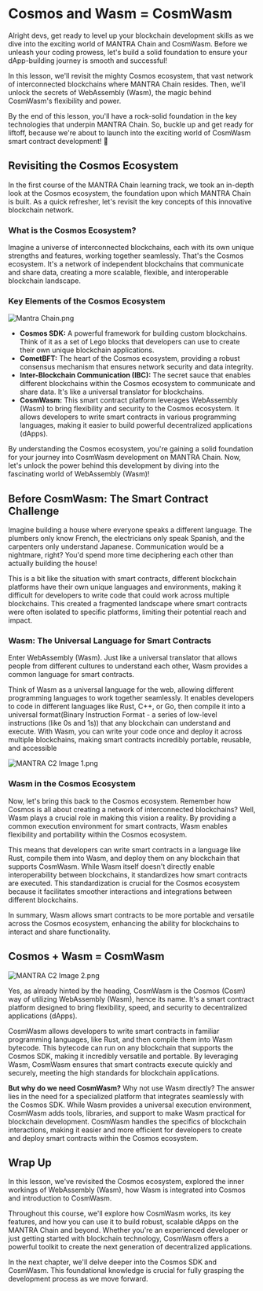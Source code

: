 # Cosmos and Wasm = CosmWasm

Alright devs, get ready to level up your blockchain development skills as we dive into the exciting world of MANTRA Chain and CosmWasm. Before we unleash your coding prowess, let's build a solid foundation to ensure your dApp-building journey is smooth and successful!

In this lesson, we'll revisit the mighty Cosmos ecosystem, that vast network of interconnected blockchains where MANTRA Chain resides. Then, we'll unlock the secrets of WebAssembly (Wasm), the magic behind CosmWasm's flexibility and power.

By the end of this lesson, you'll have a rock-solid foundation in the key technologies that underpin MANTRA Chain. So, buckle up and get ready for liftoff, because we're about to launch into the exciting world of CosmWasm smart contract development! 🚀

## Revisiting the Cosmos Ecosystem

In the first course of the MANTRA Chain learning track, we took an in-depth look at the Cosmos ecosystem, the foundation upon which MANTRA Chain is built. As a quick refresher, let's revisit the key concepts of this innovative blockchain network.

### What is the Cosmos Ecosystem?

Imagine a universe of interconnected blockchains, each with its own unique strengths and features, working together seamlessly. That's the Cosmos ecosystem. It's a network of independent blockchains that communicate and share data, creating a more scalable, flexible, and interoperable blockchain landscape.

### Key Elements of the Cosmos Ecosystem

![Mantra Chain.png](Lesson%202%20Cosmos%20and%20Wasm%20=%20CosmWasm%20b956a38d22ad4f978cbf1aa48d0b468e/Mantra_Chain.png)

- **Cosmos SDK:** A powerful framework for building custom blockchains. Think of it as a set of Lego blocks that developers can use to create their own unique blockchain applications.
- **CometBFT:** The heart of the Cosmos ecosystem, providing a robust consensus mechanism that ensures network security and data integrity.
- **Inter-Blockchain Communication (IBC):** The secret sauce that enables different blockchains within the Cosmos ecosystem to communicate and share data. It's like a universal translator for blockchains.
- **CosmWasm:**  This smart contract platform leverages WebAssembly (Wasm) to bring flexibility and security to the Cosmos ecosystem. It allows developers to write smart contracts in various programming languages, making it easier to build powerful decentralized applications (dApps).

By understanding the Cosmos ecosystem, you're gaining a solid foundation for your journey into CosmWasm development on MANTRA Chain. Now, let's unlock the power behind this development by diving into the fascinating world of WebAssembly (Wasm)!

## Before CosmWasm: The Smart Contract Challenge

Imagine building a house where everyone speaks a different language. The plumbers only know French, the electricians only speak Spanish, and the carpenters only understand Japanese. Communication would be a nightmare, right? You'd spend more time deciphering each other than actually building the house!

This is a bit like the situation with smart contracts, different blockchain platforms have their own unique languages and environments, making it difficult for developers to write code that could work across multiple blockchains. This created a fragmented landscape where smart contracts were often isolated to specific platforms, limiting their potential reach and impact.

### Wasm: The Universal Language for Smart Contracts

Enter WebAssembly (Wasm). Just like a universal translator that allows people from different cultures to understand each other, Wasm provides a common language for smart contracts.

Think of Wasm as a universal language for the web, allowing different programming languages to work together seamlessly. It enables developers to code in different languages like Rust, C++, or Go, then compile it into a universal format(Binary Instruction Format - a series of low-level instructions (like 0s and 1s)) that any blockchain can understand and execute. With Wasm, you can write your code once and deploy it across multiple blockchains, making smart contracts incredibly portable, reusable, and accessible

![MANTRA C2 Image 1.png](Lesson%202%20Cosmos%20and%20Wasm%20=%20CosmWasm%20b956a38d22ad4f978cbf1aa48d0b468e/MANTRA_C2_Image_1.png)

### Wasm in the Cosmos Ecosystem

Now, let's bring this back to the Cosmos ecosystem. Remember how Cosmos is all about creating a network of interconnected blockchains? Well, Wasm plays a crucial role in making this vision a reality. By providing a common execution environment for smart contracts, Wasm enables flexibility and portability within the Cosmos ecosystem.

This means that developers can write smart contracts in a language like Rust, compile them into Wasm, and deploy them on any blockchain that supports CosmWasm. While Wasm itself doesn't directly enable interoperability between blockchains, it standardizes how smart contracts are executed. This standardization is crucial for the Cosmos ecosystem because it facilitates smoother interactions and integrations between different blockchains.

In summary, Wasm allows smart contracts to be more portable and versatile across the Cosmos ecosystem, enhancing the ability for blockchains to interact and share functionality.

## Cosmos + Wasm = CosmWasm

![MANTRA C2 Image 2.png](Lesson%202%20Cosmos%20and%20Wasm%20=%20CosmWasm%20b956a38d22ad4f978cbf1aa48d0b468e/MANTRA_C2_Image_2.png)

Yes, as already hinted by the heading, CosmWasm is the Cosmos (Cosm) way of utilizing WebAssembly (Wasm), hence its name. It's a smart contract platform designed to bring flexibility, speed, and security to decentralized applications (dApps).

CosmWasm allows developers to write smart contracts in familiar programming languages, like Rust, and then compile them into Wasm bytecode. This bytecode can run on any blockchain that supports the Cosmos SDK, making it incredibly versatile and portable. By leveraging Wasm, CosmWasm ensures that smart contracts execute quickly and securely, meeting the high standards  for blockchain applications.

**But why do we need CosmWasm?** Why not use Wasm directly? The answer lies in the need for a specialized platform that integrates seamlessly with the Cosmos SDK. While Wasm provides a universal execution environment, CosmWasm adds tools, libraries, and support to make Wasm practical for blockchain development. CosmWasm handles the specifics of blockchain interactions, making it easier and more efficient for developers to create and deploy smart contracts within the Cosmos ecosystem.

## Wrap Up

In this lesson, we've revisited the Cosmos ecosystem, explored the inner workings of WebAssembly (Wasm), how Wasm is integrated into Cosmos and introduction to CosmWasm.

Throughout this course, we'll explore how CosmWasm works, its key features, and how you can use it to build robust, scalable dApps on the MANTRA Chain and beyond. Whether you're an experienced developer or just getting started with blockchain technology, CosmWasm offers a powerful toolkit to create the next generation of decentralized applications.

In the next chapter, we'll delve deeper into the Cosmos SDK and CosmWasm. This foundational knowledge is crucial for fully grasping the development process as we move forward.